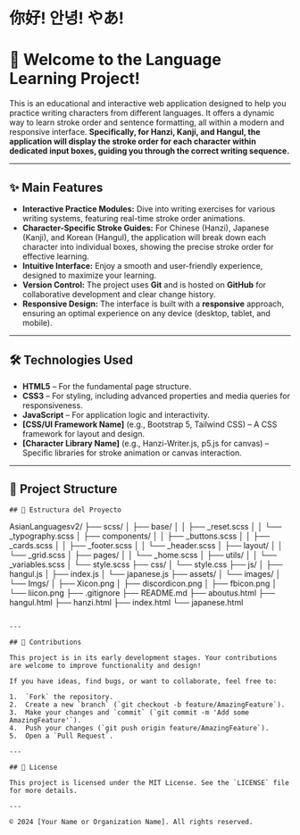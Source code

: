 # 你好! 안녕! やあ! 
# 👋 Welcome to the Language Learning Project!

This is an educational and interactive web application designed to help you practice writing characters from different languages. It offers a dynamic way to learn stroke order and sentence formatting, all within a modern and responsive interface. **Specifically, for Hanzi, Kanji, and Hangul, the application will display the stroke order for each character within dedicated input boxes, guiding you through the correct writing sequence.**

---

## ✨ Main Features

* **Interactive Practice Modules:** Dive into writing exercises for various writing systems, featuring real-time stroke order animations.
* **Character-Specific Stroke Guides:** For Chinese (Hanzi), Japanese (Kanji), and Korean (Hangul), the application will break down each character into individual boxes, showing the precise stroke order for effective learning.
* **Intuitive Interface:** Enjoy a smooth and user-friendly experience, designed to maximize your learning.
* **Version Control:** The project uses **Git** and is hosted on **GitHub** for collaborative development and clear change history.
* **Responsive Design:** The interface is built with a **responsive** approach, ensuring an optimal experience on any device (desktop, tablet, and mobile).

---

## 🛠️ Technologies Used

* **HTML5** – For the fundamental page structure.
* **CSS3** – For styling, including advanced properties and media queries for responsiveness.
* **JavaScript** – For application logic and interactivity.
* **[CSS/UI Framework Name]** (e.g., Bootstrap 5, Tailwind CSS) – A CSS framework for layout and design.
* **[Character Library Name]** (e.g., Hanzi-Writer.js, p5.js for canvas) – Specific libraries for stroke animation or canvas interaction.

---

## 📂 Project Structure
```
## 📂 Estructura del Proyecto

```
AsianLanguagesv2/
├── scss/
│   ├── base/
│   │   ├── _reset.scss
│   │   └── _typography.scss
│   ├── components/
│   │   ├── _buttons.scss
│   │   ├── _cards.scss
│   │   ├── _footer.scss
│   │   └── _header.scss
│   ├── layout/
│   │   └── _grid.scss
│   ├── pages/
│   │   └── _home.scss
│   ├── utils/
│   │   └── _variables.scss
│   └── style.scss
├── css/
│   └── style.css
├── js/
│   ├── hangul.js
│   ├── index.js
│   └── japanese.js
├── assets/
│   └── images/
│       └── Imgs/
│           ├── Xicon.png
│           ├── discordicon.png
│           ├── fbicon.png
│           └── liicon.png
├── .gitignore
├── README.md
├── aboutus.html
├── hangul.html
├── hanzi.html
├── index.html
└── japanese.html
```

---

## 🤝 Contributions

This project is in its early development stages. Your contributions are welcome to improve functionality and design!

If you have ideas, find bugs, or want to collaborate, feel free to:

1.  `Fork` the repository.
2.  Create a new `branch` (`git checkout -b feature/AmazingFeature`).
3.  Make your changes and `commit` (`git commit -m 'Add some AmazingFeature'`).
4.  Push your changes (`git push origin feature/AmazingFeature`).
5.  Open a `Pull Request`.

---

## 📄 License

This project is licensed under the MIT License. See the `LICENSE` file for more details.

---

© 2024 [Your Name or Organization Name]. All rights reserved.
